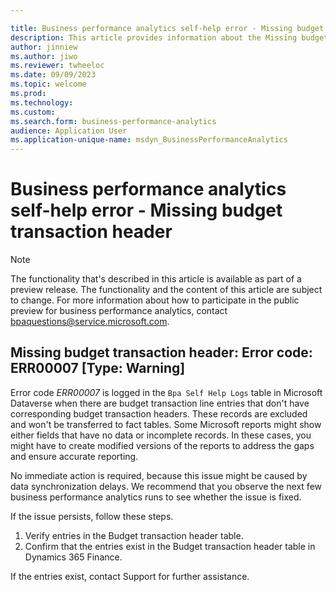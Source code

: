 ```yaml
---

title: Business performance analytics self-help error - Missing budget transaction header
description: This article provides information about the Missing budget transaction header error (error code ERR00007) in business performance analytics.
author: jinniew
ms.author: jiwo
ms.reviewer: twheeloc 
ms.date: 09/09/2023
ms.topic: welcome
ms.prod: 
ms.technology:
ms.custom:
ms.search.form: business-performance-analytics
audience: Application User
ms.application-unique-name: msdyn_BusinessPerformanceAnalytics
---
```


# Business performance analytics self-help error - Missing budget transaction header

> [!NOTE]
> The functionality that's described in this article is available as part of a preview release. The functionality and the content of this article are subject to change. For more information about how to participate in the public preview for business performance analytics, contact <bpaquestions@service.microsoft.com>.

## Missing budget transaction header: Error code: ERR00007 [Type: Warning]

Error code *ERR00007* is logged in the `Bpa Self Help Logs` table in Microsoft Dataverse when there are budget transaction line entries that don't have corresponding budget transaction headers. These records are excluded and won't be transferred to fact tables. Some Microsoft reports might show either fields that have no data or incomplete records. In these cases, you might have to create modified versions of the reports to address the gaps and ensure accurate reporting.
 
No immediate action is required, because this issue might be caused by data synchronization delays. We recommend that you observe the next few business performance analytics runs to see whether the issue is fixed.

If the issue persists, follow these steps.

1. Verify entries in the Budget transaction header table.
2. Confirm that the entries exist in the Budget transaction header table in Dynamics 365 Finance.

If the entries exist, contact Support for further assistance.
